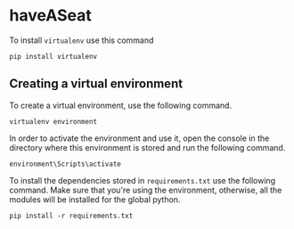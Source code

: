# haveASeat

To install `virtualenv` use this command 
```
pip install virtualenv
```

## Creating a virtual environment

To create a virtual environment, use the following command.
```
virtualenv environment
```

In order to activate the environment and use it, open the console in the directory where this environment is stored and run the following command.
```
environment\Scripts\activate
```


To install the dependencies stored in `requirements.txt` use the following command. Make sure that you're using the environment, otherwise, all the modules will be installed for the global python.
```
pip install -r requirements.txt
```
